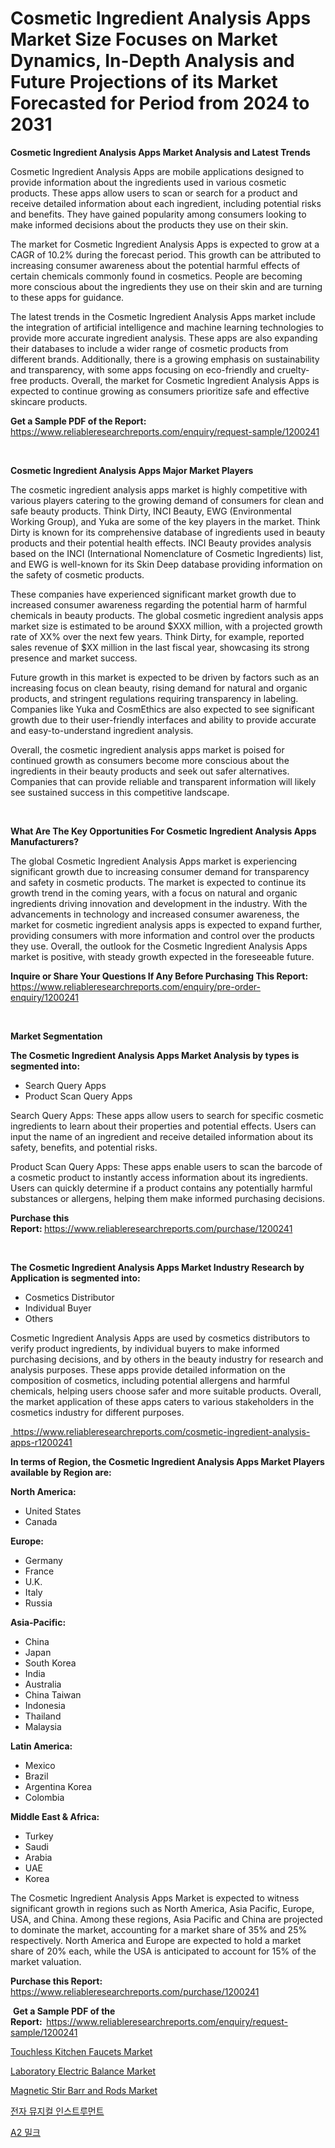 <p><h1>Cosmetic Ingredient Analysis Apps Market Size Focuses on Market Dynamics, In-Depth Analysis and Future Projections of its Market Forecasted for Period from 2024 to 2031</h1></p><p><strong>Cosmetic Ingredient Analysis Apps Market Analysis and Latest Trends</strong></p>
<p><p>Cosmetic Ingredient Analysis Apps are mobile applications designed to provide information about the ingredients used in various cosmetic products. These apps allow users to scan or search for a product and receive detailed information about each ingredient, including potential risks and benefits. They have gained popularity among consumers looking to make informed decisions about the products they use on their skin.</p><p>The market for Cosmetic Ingredient Analysis Apps is expected to grow at a CAGR of 10.2% during the forecast period. This growth can be attributed to increasing consumer awareness about the potential harmful effects of certain chemicals commonly found in cosmetics. People are becoming more conscious about the ingredients they use on their skin and are turning to these apps for guidance.</p><p>The latest trends in the Cosmetic Ingredient Analysis Apps market include the integration of artificial intelligence and machine learning technologies to provide more accurate ingredient analysis. These apps are also expanding their databases to include a wider range of cosmetic products from different brands. Additionally, there is a growing emphasis on sustainability and transparency, with some apps focusing on eco-friendly and cruelty-free products. Overall, the market for Cosmetic Ingredient Analysis Apps is expected to continue growing as consumers prioritize safe and effective skincare products.</p></p>
<p><strong>Get a Sample PDF of the Report:&nbsp;</strong> <a href="https://www.reliableresearchreports.com/enquiry/request-sample/1200241">https://www.reliableresearchreports.com/enquiry/request-sample/1200241</a></p>
<p>&nbsp;</p>
<p><strong>Cosmetic Ingredient Analysis Apps Major Market Players</strong></p>
<p><p>The cosmetic ingredient analysis apps market is highly competitive with various players catering to the growing demand of consumers for clean and safe beauty products. Think Dirty, INCI Beauty, EWG (Environmental Working Group), and Yuka are some of the key players in the market. Think Dirty is known for its comprehensive database of ingredients used in beauty products and their potential health effects. INCI Beauty provides analysis based on the INCI (International Nomenclature of Cosmetic Ingredients) list, and EWG is well-known for its Skin Deep database providing information on the safety of cosmetic products.</p><p>These companies have experienced significant market growth due to increased consumer awareness regarding the potential harm of harmful chemicals in beauty products. The global cosmetic ingredient analysis apps market size is estimated to be around $XXX million, with a projected growth rate of XX% over the next few years. Think Dirty, for example, reported sales revenue of $XX million in the last fiscal year, showcasing its strong presence and market success.</p><p>Future growth in this market is expected to be driven by factors such as an increasing focus on clean beauty, rising demand for natural and organic products, and stringent regulations requiring transparency in labeling. Companies like Yuka and CosmEthics are also expected to see significant growth due to their user-friendly interfaces and ability to provide accurate and easy-to-understand ingredient analysis.</p><p>Overall, the cosmetic ingredient analysis apps market is poised for continued growth as consumers become more conscious about the ingredients in their beauty products and seek out safer alternatives. Companies that can provide reliable and transparent information will likely see sustained success in this competitive landscape.</p></p>
<p>&nbsp;</p>
<p><strong>What Are The Key Opportunities For Cosmetic Ingredient Analysis Apps Manufacturers?</strong></p>
<p><p>The global Cosmetic Ingredient Analysis Apps market is experiencing significant growth due to increasing consumer demand for transparency and safety in cosmetic products. The market is expected to continue its growth trend in the coming years, with a focus on natural and organic ingredients driving innovation and development in the industry. With the advancements in technology and increased consumer awareness, the market for cosmetic ingredient analysis apps is expected to expand further, providing consumers with more information and control over the products they use. Overall, the outlook for the Cosmetic Ingredient Analysis Apps market is positive, with steady growth expected in the foreseeable future.</p></p>
<p><strong>Inquire or Share Your Questions If Any Before Purchasing This Report:</strong> <a href="https://www.reliableresearchreports.com/enquiry/pre-order-enquiry/1200241">https://www.reliableresearchreports.com/enquiry/pre-order-enquiry/1200241</a></p>
<p>&nbsp;</p>
<p><strong>Market Segmentation</strong></p>
<p><strong>The Cosmetic Ingredient Analysis Apps Market Analysis by types is segmented into:</strong></p>
<p><ul><li>Search Query Apps</li><li>Product Scan Query Apps</li></ul></p>
<p><p>Search Query Apps: These apps allow users to search for specific cosmetic ingredients to learn about their properties and potential effects. Users can input the name of an ingredient and receive detailed information about its safety, benefits, and potential risks.</p><p>Product Scan Query Apps: These apps enable users to scan the barcode of a cosmetic product to instantly access information about its ingredients. Users can quickly determine if a product contains any potentially harmful substances or allergens, helping them make informed purchasing decisions.</p></p>
<p><strong>Purchase this Report:&nbsp;</strong><a href="https://www.reliableresearchreports.com/purchase/1200241">https://www.reliableresearchreports.com/purchase/1200241</a></p>
<p>&nbsp;</p>
<p><strong>The Cosmetic Ingredient Analysis Apps Market Industry Research by Application is segmented into:</strong></p>
<p><ul><li>Cosmetics Distributor</li><li>Individual Buyer</li><li>Others</li></ul></p>
<p><p>Cosmetic Ingredient Analysis Apps are used by cosmetics distributors to verify product ingredients, by individual buyers to make informed purchasing decisions, and by others in the beauty industry for research and analysis purposes. These apps provide detailed information on the composition of cosmetics, including potential allergens and harmful chemicals, helping users choose safer and more suitable products. Overall, the market application of these apps caters to various stakeholders in the cosmetics industry for different purposes.</p></p>
<p><a href="https://www.reliableresearchreports.com/cosmetic-ingredient-analysis-apps-r1200241">&nbsp;https://www.reliableresearchreports.com/cosmetic-ingredient-analysis-apps-r1200241</a></p>
<p><strong>In terms of Region, the Cosmetic Ingredient Analysis Apps Market Players available by Region are:</strong></p>
<p>
    <p> <strong> North America: </strong>
        <ul>
            <li>United States</li>
            <li>Canada</li>
        </ul>
        </p> 
    <p> <strong> Europe: </strong>
        <ul>
            <li>Germany</li>
            <li>France</li>
            <li>U.K.</li>
            <li>Italy</li>
            <li>Russia</li>
        </ul>
        </p> 
    <p> <strong> Asia-Pacific: </strong>
        <ul>
            <li>China</li>
            <li>Japan</li>
            <li>South Korea</li>
            <li>India</li>
            <li>Australia</li>
            <li>China Taiwan</li>
            <li>Indonesia</li>
            <li>Thailand</li>
            <li>Malaysia</li>
        </ul>
        </p> 
    <p> <strong> Latin America: </strong>
        <ul>
            <li>Mexico</li>
            <li>Brazil</li>
            <li>Argentina Korea</li>
            <li>Colombia</li>
        </ul>
        </p> 
    <p> <strong> Middle East & Africa: </strong>
        <ul>
            <li>Turkey</li>
            <li>Saudi</li>
            <li>Arabia</li>
            <li>UAE</li>
            <li>Korea</li>
        </ul>
    </p>
    </p>
<p><p>The Cosmetic Ingredient Analysis Apps Market is expected to witness significant growth in regions such as North America, Asia Pacific, Europe, USA, and China. Among these regions, Asia Pacific and China are projected to dominate the market, accounting for a market share of 35% and 25% respectively. North America and Europe are expected to hold a market share of 20% each, while the USA is anticipated to account for 15% of the market valuation.</p></p>
<p><strong>Purchase this Report: </strong><a href="https://www.reliableresearchreports.com/purchase/1200241">https://www.reliableresearchreports.com/purchase/1200241</a></p>
<p>&nbsp;<strong>Get a Sample PDF of the Report:&nbsp;&nbsp;</strong><a href="https://www.reliableresearchreports.com/enquiry/request-sample/1200241">https://www.reliableresearchreports.com/enquiry/request-sample/1200241</a></p>
<p><strong></strong></p>
<p><p><a href="https://issuu.com/reportprime-2/docs/touchless-kitchen-faucets-market-size-2030.pptx">Touchless Kitchen Faucets Market</a></p><p><a href="https://www.linkedin.com/pulse/global-laboratory-electric-balance-market-types-applications-echrf">Laboratory Electric Balance Market</a></p><p><a href="https://www.linkedin.com/pulse/magnetic-stir-barr-rods-market-size-furnishes-valuable-information-xtjcf">Magnetic Stir Barr and Rods Market</a></p><p><a href="https://github.com/raap8632/Market-Research-Report-List-1/blob/main/206463260709.md">전자 뮤지컬 인스트루먼트</a></p><p><a href="https://github.com/AlbertotDouglas44367/Market-Research-Report-List-1/blob/main/256644560707.md">A2 밀크</a></p></p>